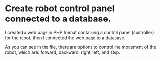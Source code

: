 # Create robot control panel connected to a database.

I created a web page in PHP format containing a control panel (controller) for the robot, then I connected the web page to a database.


As you can see in the file, there are options to control the movement of the robot, which are: forward, backward, right, left, and stop.
